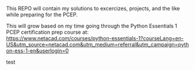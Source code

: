 This REPO will contain my solutions to excercizes, projects, and the like while preparing for the PCEP. 

This will grow based on my time going through the Python Essentials 1 PCEP certification prep course at: https://www.netacad.com/courses/python-essentials-1?courseLang=en-US&utm_source=netacad.com&utm_medium=referral&utm_campaign=python-ess-1-en&userlogin=0



test
